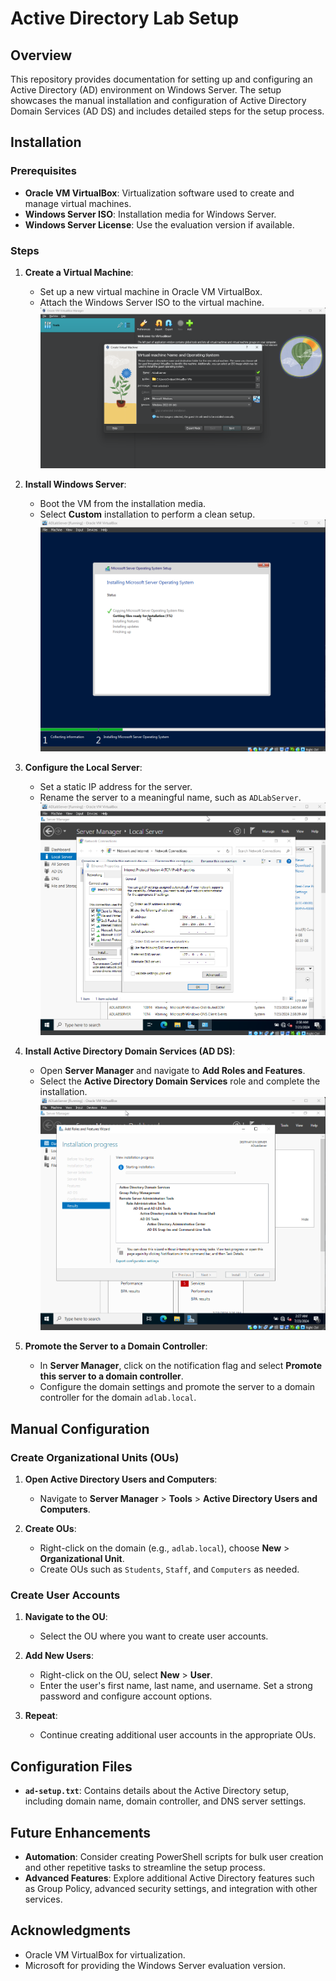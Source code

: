 # Active Directory Lab Setup

## Overview

This repository provides documentation for setting up and configuring an Active Directory (AD) environment on Windows Server. The setup showcases the manual installation and configuration of Active Directory Domain Services (AD DS) and includes detailed steps for the setup process.

## Installation

### Prerequisites

- **Oracle VM VirtualBox**: Virtualization software used to create and manage virtual machines.
- **Windows Server ISO**: Installation media for Windows Server.
- **Windows Server License**: Use the evaluation version if available.

### Steps

1. **Create a Virtual Machine**:
   - Set up a new virtual machine in Oracle VM VirtualBox.
   - Attach the Windows Server ISO to the virtual machine.
![Alt text](images/1.png)

2. **Install Windows Server**:
   - Boot the VM from the installation media.
   - Select **Custom** installation to perform a clean setup.
![Alt text](images/3.png)

3. **Configure the Local Server**:
   - Set a static IP address for the server.
   - Rename the server to a meaningful name, such as `ADLabServer`.
![Alt text](images/9.png)

4. **Install Active Directory Domain Services (AD DS)**:
   - Open **Server Manager** and navigate to **Add Roles and Features**.
   - Select the **Active Directory Domain Services** role and complete the installation.
![Alt text](images/4.png)

5. **Promote the Server to a Domain Controller**:
   - In **Server Manager**, click on the notification flag and select **Promote this server to a domain controller**.
   - Configure the domain settings and promote the server to a domain controller for the domain `adlab.local`.

## Manual Configuration

### Create Organizational Units (OUs)

1. **Open Active Directory Users and Computers**:
   - Navigate to **Server Manager** > **Tools** > **Active Directory Users and Computers**.

2. **Create OUs**:
   - Right-click on the domain (e.g., `adlab.local`), choose **New** > **Organizational Unit**.
   - Create OUs such as `Students`, `Staff`, and `Computers` as needed.

### Create User Accounts

1. **Navigate to the OU**:
   - Select the OU where you want to create user accounts.

2. **Add New Users**:
   - Right-click on the OU, select **New** > **User**.
   - Enter the user's first name, last name, and username. Set a strong password and configure account options.

3. **Repeat**:
   - Continue creating additional user accounts in the appropriate OUs.

## Configuration Files

- **`ad-setup.txt`**: Contains details about the Active Directory setup, including domain name, domain controller, and DNS server settings.

## Future Enhancements

- **Automation**: Consider creating PowerShell scripts for bulk user creation and other repetitive tasks to streamline the setup process.
- **Advanced Features**: Explore additional Active Directory features such as Group Policy, advanced security settings, and integration with other services.

## Acknowledgments

- Oracle VM VirtualBox for virtualization.
- Microsoft for providing the Windows Server evaluation version.
